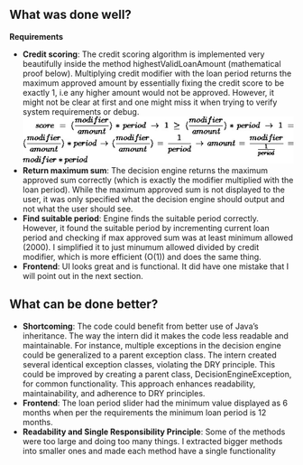 ## What was done well?

**Requirements**
- **Credit scoring**: The credit scoring algorithm is implemented very beautifully inside the method highestValidLoanAmount (mathematical proof below). Multiplying credit modifier with the loan period returns the maximum approved amount by essentially fixing the credit score to be exactly 1, i.e any higher amount would not be approved. However, it might not be clear at first and one might miss it when trying to verify system requirements or debug. <br> ![img.png](img.png)
- **Return maximum sum**: The decision engine returns the maximum approved sum correctly (which is exactly the modifier multiplied with the loan period). While the maximum approved sum is not displayed to the user, it was only specified what the decision engine should output and not what the user should see.
- **Find suitable period**: Engine finds the suitable period correctly. However, it found the suitable period by incrementing current loan period and checking if max approved sum was at least minimum allowed (2000). I simplified it to just minumum allowed divided by credit modifier, which is more efficient (O(1)) and does the same thing.
- **Frontend**: UI looks great and is functional. It did have one mistake that I will point out in the next section. 
## What can be done better?

- **Shortcoming**: The code could benefit from better use of Java’s inheritance. The way the intern did it makes the code less readable and maintainable. For instance, multiple exceptions in the decision engine could be generalized to a parent exception class. The intern created several identical exception classes, violating the DRY principle. This could be improved by creating a parent class, DecisionEngineException, for common functionality. This approach enhances readability, maintainability, and adherence to DRY principles.  
- **Frontend**: The loan period slider had the minimum value displayed as 6 months when per the requirements the minimum loan period is 12 months.
- **Readability and Single Responsibility Principle**: Some of the methods were too large and doing too many things. I extracted bigger methods into smaller ones and made each method have a single functionality
